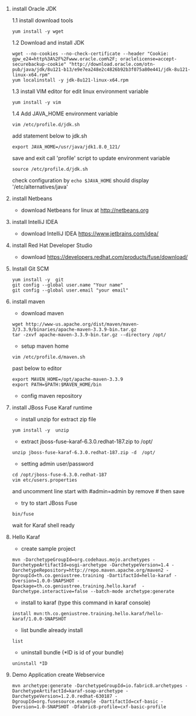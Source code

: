 1. install Oracle JDK

    1.1 install download tools
    ```
    yum install -y wget
    ```
        
    1.2 Download and install JDK
    
    ```
    wget --no-cookies --no-check-certificate --header "Cookie: gpw_e24=http%3A%2F%2Fwww.oracle.com%2F; oraclelicense=accept-securebackup-cookie" "http://download.oracle.com/otn-pub/java/jdk/8u121-b13/e9e7ea248e2c4826b92b3f075a80e441/jdk-8u121-linux-x64.rpm"
    yum localinstall -y jdk-8u121-linux-x64.rpm
    ```
    1.3 install VIM editor for edit linux environment variable
    
    ```
    yum install -y vim
    ```
    1.4 Add JAVA_HOME environment variable
    ```
    vim /etc/profile.d/jdk.sh
    ```
    add statement below to jdk.sh
    ```
    export JAVA_HOME=/usr/java/jdk1.8.0_121/
    ```
    save and exit
    call 'profile' script to update environment variable
    ```
    source /etc/profile.d/jdk.sh
    ```
    check configuration by ```echo $JAVA_HOME``` should display '/etc/alternatives/java'
    
2. install Netbeans
    * download Netbeans for linux at http://netbeans.org
3. install IntelliJ IDEA
    * download IntelliJ IDEA https://www.jetbrains.com/idea/
4. install Red Hat Developer Studio
    * download https://developers.redhat.com/products/fuse/download/
5. Install Git SCM
   ```
   yum install -y  git
   git config --global user.name "Your name"
   git config --global user.email "your email"
   ```
6. install maven 
    * download maven 
    ```
    wget http://www-us.apache.org/dist/maven/maven-3/3.3.9/binaries/apache-maven-3.3.9-bin.tar.gz
    tar -zxvf apache-maven-3.3.9-bin.tar.gz --directory /opt/
    ```
    * setup maven home
    ```
    vim /etc/profile.d/maven.sh
    ```
    past below to editor
    ```
    export MAVEN_HOME=/opt/apache-maven-3.3.9
    export PATH=$PATH:$MAVEN_HOME/bin
    ```
    * config maven repository
7. install JBoss Fuse Karaf runtime
    * install unzip for extract zip file
    ```
    yum install -y  unzip
    ```
    * extract jboss-fuse-karaf-6.3.0.redhat-187.zip to  /opt/
    ```
    unzip jboss-fuse-karaf-6.3.0.redhat-187.zip -d  /opt/
    ```
    * setting admin user/password
    ```
    cd /opt/jboss-fuse-6.3.0.redhat-187
    vim etc/users.properties
    ```
    and uncomment line start with #admin=admin by remove # then save
    * try to start JBoss Fuse
    ```
    bin/fuse
    ```
    wait for Karaf shell ready
8.  Hello Karaf 
    * create sample project 
    ```
    mvn -DarchetypeGroupId=org.codehaus.mojo.archetypes -DarchetypeArtifactId=osgi-archetype -DarchetypeVersion=1.4 -DarchetypeRepository=http://repo.maven.apache.org/maven2 -DgroupId=th.co.geniustree.training -DartifactId=hello-karaf -Dversion=1.0.0-SNAPSHOT -Dpackage=th.co.geniustree.training.hello.karaf  -Darchetype.interactive=false --batch-mode archetype:generate
    ```
    * install to karaf (type this command in karaf console)
    ```
    install mvn:th.co.geniustree.training.hello.karaf/hello-karaf/1.0.0-SNAPSHOT
    ```
    * list bundle already install
    ```
    list
    ```
    * uninstall bundle (*ID is id of your bundle)
    ```
    uninstall *ID
    ```
9.  Demo Application create Webservice
    ```
    mvn archetype:generate -DarchetypeGroupId=io.fabric8.archetypes -DarchetypeArtifactId=karaf-soap-archetype -DarchetypeVersion=1.2.0.redhat-630187 -DgroupId=org.fusesource.example -DartifactId=cxf-basic -Dversion=1.0-SNAPSHOT -Dfabric8-profile=cxf-basic-profile
    ``` 